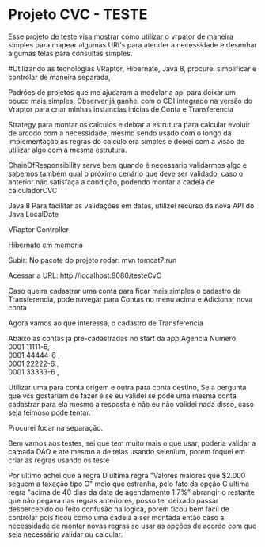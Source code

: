 # Projeto CVC - TESTE	
Esse projeto de teste visa mostrar como utilizar o vrpator de maneira simples para mapear algumas URI's para atender a necessidade e desenhar algumas telas para consultas simples.

#Utilizando as tecnologias VRaptor, Hibernate, Java 8, procurei simplificar e controlar de maneira separada,


Padrões de projetos que me ajudaram a modelar a api para deixar um pouco mais simples, 
Observer já ganhei com o CDI integrado na versão do Vraptor para criar minhas instancias inicias de Conta e Transferencia

Strategy para montar os calculos e deixar a estrutura para calcular evoluir de arcodo com a necessidade, mesmo sendo usado com o longo da implementação as regras do calculo era simples e deixei com a visão de utilizar algo com a mesma estrutura.

ChainOfResponsibility serve bem quando é necessario validarmos algo  e sabemos também qual o próximo cenário que deve ser validado, caso o anterior não satisfaça a condição, podendo montar a cadeia de calculadorCVC


Java 8
Para facilitar as validações em datas, utilizei recurso da nova API do Java LocalDate

VRaptor Controller

Hibernate em memoria 



Subir:
No pacote do projeto rodar:
mvn tomcat7:run

Acessar a URL: http://localhost:8080/testeCvC

Caso queira cadastrar uma conta para ficar mais simples o cadastro da Transferencia, pode navegar para Contas no menu acima e Adicionar nova conta


Agora vamos ao que interessa, o cadastro de Transferencia

Abaixo as contas já pre-cadastradas no start da app
Agencia	Numero		
0001	11111-6,			
0001	44444-6	,		
0001	22222-6	,		
0001	33333-6	,	

Utilizar uma para conta origem e outra para conta destino, 
Se a pergunta que vcs gostariam de fazer é se eu validei se pode uma mesma conta cadastrar para ela mesmo a resposta é não eu não validei nada disso, caso seja teimoso pode tentar.

Procurei focar na separação.


Bem vamos aos testes, sei que tem muito mais o que usar, poderia validar a camada DAO e ate mesmo a de telas usando selenium, porém foquei em criar as regras usando os teste 


Por ultimo achei que a regra D ultima regra "Valores maiores que $2.000 seguem a taxação tipo C" meio que estranha, pelo fato da opção C  ultima regra "acima de 40 dias da data de agendamento 1.7%"
abrangir o restante que não pegava nas regras anteriores, posso ter deixado passar despercebido ou feito confusão na logica, porém ficou bem facil de controlar pois ficou como uma cadeia a ser montada então caso a necessidade de montar novas regras so usar as opções de acordo com que seja necessário validar ou calcular.

